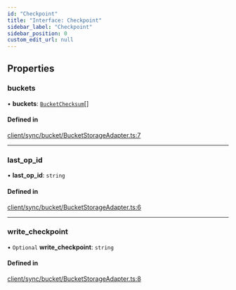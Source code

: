 ```yaml
---
id: "Checkpoint"
title: "Interface: Checkpoint"
sidebar_label: "Checkpoint"
sidebar_position: 0
custom_edit_url: null
---
```


## Properties

### buckets

• **buckets**: [`BucketChecksum`](BucketChecksum.md)[]

#### Defined in

[client/sync/bucket/BucketStorageAdapter.ts:7](https://github.com/powersync-ja/powersync-react-native-sdk/blob/65a3c12/packages/powersync-sdk-common/src/client/sync/bucket/BucketStorageAdapter.ts#L7)

___

### last\_op\_id

• **last\_op\_id**: `string`

#### Defined in

[client/sync/bucket/BucketStorageAdapter.ts:6](https://github.com/powersync-ja/powersync-react-native-sdk/blob/65a3c12/packages/powersync-sdk-common/src/client/sync/bucket/BucketStorageAdapter.ts#L6)

___

### write\_checkpoint

• `Optional` **write\_checkpoint**: `string`

#### Defined in

[client/sync/bucket/BucketStorageAdapter.ts:8](https://github.com/powersync-ja/powersync-react-native-sdk/blob/65a3c12/packages/powersync-sdk-common/src/client/sync/bucket/BucketStorageAdapter.ts#L8)
